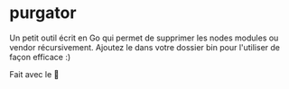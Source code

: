 # purgator
Un petit outil écrit en Go qui permet de supprimer les nodes modules ou vendor récursivement. Ajoutez le dans votre dossier bin pour l'utiliser de façon efficace :)

Fait avec le 💚